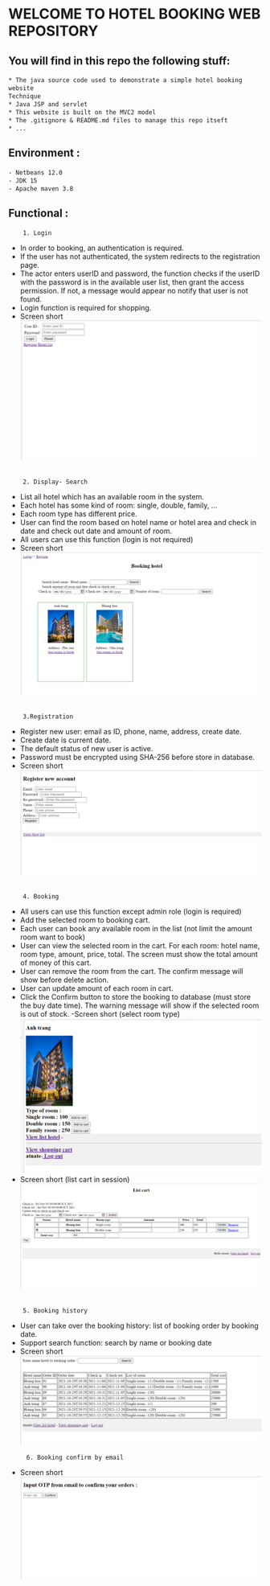 # WELCOME TO HOTEL BOOKING WEB REPOSITORY


## You will find in this repo the following stuff:
```
* The java source code used to demonstrate a simple hotel booking website
Technique
* Java JSP and servlet
* This website is built on the MVC2 model
* The .gitignore & README.md files to manage this repo itseft
* ...
```
## Environment :
```
- Netbeans 12.0
- JDK 15
- Apache maven 3.8
```
## Functional :
```
    1. Login
```
- In order to booking, an authentication is required.
- If the user has not authenticated, the system redirects to the registration page.
- The actor enters userID and password, the function checks if the userID with the password is in the 
available user list, then grant the access permission. If not, a message would appear no notify that user is 
not found.
- Login function is required for shopping.
- Screen short
![Image of Yaktocat](https://github.com/tannvv/hotel-booking/blob/main/images/login-page.png)
```

    2. Display- Search
```
- List all hotel which has an available room in the system.
- Each hotel has some kind of room: single, double, family, …
- Each room type has different price.
- User can find the room based on hotel name or hotel area and check in date and check out date and 
amount of room. 
- All users can use this function (login is not required)
- Screen short
![Image of Yaktocat](https://github.com/tannvv/hotel-booking/blob/main/images/index-page.png)
```

    3.Registration
```
- Register new user: email as ID, phone, name, address, create date.
- Create date is current date.
- The default status of new user is active.
- Password must be encrypted using SHA-256 before store in database.
- Screen short
![Image of Yaktocat](https://github.com/tannvv/hotel-booking/blob/main/images/register-page.png)
```

    4. Booking
```
- All users can use this function except admin role (login is required)
- Add the selected room to booking cart.
- Each user can book any available room in the list (not limit the amount room want to book)
- User can view the selected room in the cart. For each room: hotel name, room type, amount, price, 
total. The screen must show the total amount of money of this cart.
- User can remove the room from the cart. The confirm message will show before delete action.
- User can update amount of each room in cart.
- Click the Confirm button to store the booking to database (must store the buy date time). The warning 
message will show if the selected room is out of stock.
-Screen short (select room type)
![Image of Yaktocat](https://github.com/tannvv/hotel-booking/blob/main/images/detail-page.png)
- Screen short (list cart in session)
![Image of Yaktocat](https://github.com/tannvv/hotel-booking/blob/main/images/cart-page.png)
```

    5. Booking history
```
- User can take over the booking history: list of booking order by booking date.
- Support search function: search by name or booking date
- Screen short
![Image of Yaktocat](https://github.com/tannvv/hotel-booking/blob/main/images/history-page.png)
```
     6. Booking confirm by email
```
- Screen short
![Image of Yaktocat](https://github.com/tannvv/hotel-booking/blob/main/images/email-page.png)
```
```





